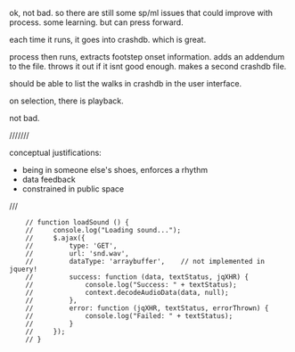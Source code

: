
ok, not bad. so there are still some sp/ml issues that could improve with process. some learning. but can press forward.

each time it runs, it goes into crashdb. which is great.

process then runs, extracts footstep onset information. adds an addendum to the file. throws it out if it isnt good enough. makes a second crashdb file.

should be able to list the walks in crashdb in the user interface.

on selection, there is playback.

not bad.



///////

conceptual justifications:

- being in someone else's shoes, enforces a rhythm
- data feedback
- constrained in public space





///

        // function loadSound () {
        //     console.log("Loading sound...");
        //     $.ajax({
        //         type: 'GET',
        //         url: 'snd.wav', 
        //         dataType: 'arraybuffer',    // not implemented in jquery!
        //         success: function (data, textStatus, jqXHR) {
        //             console.log("Success: " + textStatus);
        //             context.decodeAudioData(data, null);
        //         },
        //         error: function (jqXHR, textStatus, errorThrown) {
        //             console.log("Failed: " + textStatus);
        //         }
        //     });
        // }
